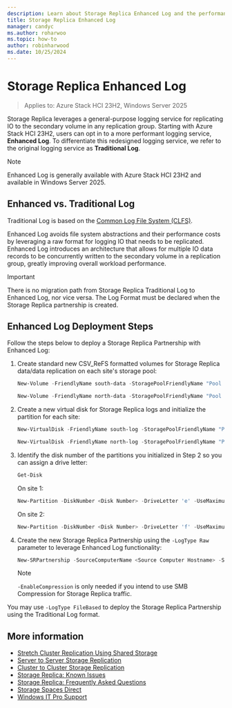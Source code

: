 ```yaml
---
description: Learn about Storage Replica Enhanced Log and the performance improvements it delivers your replication groups
title: Storage Replica Enhanced Log
manager: candyc
ms.author: roharwoo
ms.topic: how-to
author: robinharwood
ms.date: 10/25/2024
---
```


# Storage Replica Enhanced Log

>Applies to: Azure Stack HCI 23H2, Windows Server 2025

Storage Replica leverages a general-purpose logging service for replicating IO to the secondary volume in any replication group. Starting with Azure Stack HCI 23H2, users can opt in to a more performant logging service, **Enhanced Log**. To differentiate this redesigned logging service, we refer to the original logging service as **Traditional Log**.

> [!NOTE]
> Enhanced Log is generally available with Azure Stack HCI 23H2 and available in Windows Server 2025.

## Enhanced vs. Traditional Log

Traditional Log is based on the [Common Log File System (CLFS)](/windows-hardware/drivers/kernel/introduction-to-the-common-log-file-system).

Enhanced Log avoids file system abstractions and their performance costs by leveraging a raw format for logging IO that needs to be replicated.  Enhanced Log introduces an architecture that allows for multiple IO data records to be concurrently written to the secondary volume in a replication group, greatly improving overall workload performance.

> [!IMPORTANT]
> There is no migration path from Storage Replica Traditional Log to Enhanced Log, nor vice versa. The Log Format must be declared when the Storage Replica partnership is created.

## Enhanced Log Deployment Steps

Follow the steps below to deploy a Storage Replica Partnership with Enhanced Log:

1. Create standard new CSV_ReFS formatted volumes for Storage Replica data/data replication on each site's storage pool:

    ```powershell
    New-Volume -FriendlyName south-data -StoragePoolFriendlyName "Pool for Site South" -Size 1tb -FileSystem CSVFS_ReFS
    ```
    
    ```powershell
    New-Volume -FriendlyName north-data -StoragePoolFriendlyName "Pool for Site North" -Size 1tb -FileSystem CSVFS_ReFS
    ```

2. Create a new virtual disk for Storage Replica logs and initialize the partition for each site:

    ```powershell
    New-VirtualDisk -FriendlyName south-log -StoragePoolFriendlyName "Pool for Site South" -Size 16gb
    ```
    
    ```powershell
    New-VirtualDisk -FriendlyName north-log -StoragePoolFriendlyName "Pool for Site North" -Size 16gb
    ```

3. Identify the disk number of the partitions you initialized in Step 2 so you can assign a drive letter:

    ```powershell
    Get-Disk
    ```
    
    On site 1:
    
    ```powershell
    New-Partition -DiskNumber <Disk Number> -DriveLetter 'e' -UseMaximumSize
    ```
    
    On site 2:
    
    ```powershell
    New-Partition -DiskNumber <Disk Number> -DriveLetter 'f' -UseMaximumSize
    ```

4. Create the new Storage Replica Partnership using the `-LogType Raw` parameter to leverage Enhanced Log functionality:

    ```powershell
    New-SRPartnership -SourceComputerName <Source Computer Hostname> -SourceRGName <Source Replication Group Name> -SourceVolumeName 'C:\ClusterStorage\south-data\' -SourceLogVolumeName e: -DestinationComputerName <Destination Computer Name> -DestinationRGName <Destination Replication Group Name> -DestinationVolumeName 'C:\ClusterStorage\north-data\' -DestinationLogVolumeName f: -LogType Raw -EnableCompression
    ```
    
    > [!NOTE]
    > `-EnableCompression` is only needed if you intend to use SMB Compression for Storage Replica traffic.

You may use `-LogType FileBased` to deploy the Storage Replica Partnership using the Traditional Log format.

## More information

* [Stretch Cluster Replication Using Shared Storage](stretch-cluster-replication-using-shared-storage.md)
* [Server to Server Storage Replication](server-to-server-storage-replication.md)
* [Cluster to Cluster Storage Replication](cluster-to-cluster-storage-replication.md)
* [Storage Replica: Known Issues](storage-replica-known-issues.md)
* [Storage Replica: Frequently Asked Questions](storage-replica-frequently-asked-questions.yml)
* [Storage Spaces Direct](/azure-stack/hci/concepts/storage-spaces-direct-overview)
* [Windows IT Pro Support](https://www.microsoft.com/itpro/windows/support)
